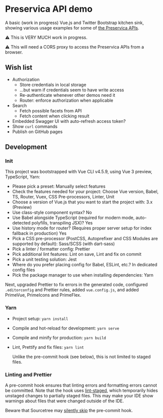 # Preservica API demo

A basic (work in progress) Vue.js and Twitter Bootstrap kitchen sink, showing various usage examples
for some of [the Preservica APIs](https://developers.preservica.com/api-reference).

:warning:  This is VERY MUCH work in progress.

:warning:  This will need a CORS proxy to access the Preservica APIs from a browser.

## Wish list

- Authorization
  - Store credentials in local storage
  - ...but warn if credentials seem to have write access
  - Re-authenticate whenever other demos need it
  - Router: enforce authorization when applicable
- Search
  - Fetch possible facets from API
  - Fetch content when clicking result
- Embedded Swagger UI with auto-refresh access token?
- Show `curl` commands  
- Publish on GitHub pages

## Development

### Init

This project was bootstrapped with Vue CLI v4.5.9, using Vue 3 preview, TypeScript, Yarn:

- Please pick a preset: Manually select features
- Check the features needed for your project: Choose Vue version, Babel, TS, Router, Vuex, CSS
  Pre-processors, Linter, Unit
- Choose a version of Vue.js that you want to start the project with: 3.x (Preview)
- Use class-style component syntax? No
- Use Babel alongside TypeScript (required for modern mode, auto-detected polyfills, transpiling
  JSX)? Yes
- Use history mode for router? (Requires proper server setup for index fallback in production) Yes
- Pick a CSS pre-processor (PostCSS, Autoprefixer and CSS Modules are supported by default):
  Sass/SCSS (with dart-sass)
- Pick a linter / formatter config: Prettier
- Pick additional lint features: Lint on save, Lint and fix on commit
- Pick a unit testing solution: Jest
- Where do you prefer placing config for Babel, ESLint, etc.? In dedicated config files
- Pick the package manager to use when installing dependencies: Yarn

Next, upgraded Prettier to fix errors in the generated code, configured `.editorconfig` and Prettier
rules, added `vue.config.js`, and added PrimeVue, PrimeIcons and PrimeFlex.

### Yarn

- Project setup: `yarn install`

- Compile and hot-reload for development: `yarn serve`

- Compile and minify for production: `yarn build`

- Lint, Prettify and fix files: `yarn lint`

  Unlike the pre-commit hook (see below), this is not limited to staged files.

### Linting and Prettier

A pre-commit hook ensures that linting errors and formatting errors cannot be committed. Note that
the hook uses [lint-staged](https://github.com/okonet/lint-staged), which temporarily hides unstaged
changes to partially staged files. This may make your IDE show warnings about files that were
changed outside of the IDE.

Beware that Sourcetree may [silently skip](https://jira.atlassian.com/browse/SRCTREE-7184) the
pre-commit hook.
